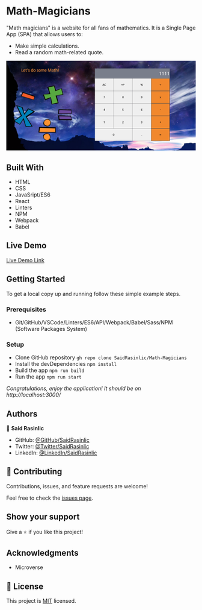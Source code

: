 # Math-Magicians
"Math magicians" is a website for all fans of mathematics. It is a Single Page App (SPA) that allows users to:

- Make simple calculations.
- Read a random math-related quote.

![Project Image](./src/assets/images/Math-Magicians.png)


## Built With

- HTML
- CSS
- JavaSript/ES6
- React
- Linters
- NPM
- Webpack
- Babel


## Live Demo

[Live Demo Link](https://saidrasynl-math-magicians.netlify.app/)

## Getting Started

To get a local copy up and running follow these simple example steps.

### Prerequisites

- Git/GitHub/VSCode/Linters/ES6/API/Webpack/Babel/Sass/NPM (Software Packages System)

### Setup

- Clone GitHub repository `gh repo clone SaidRasinlic/Math-Magicians`
- Install the devDependencies `npm install`
- Build the app `npm run build`
- Run the app `npm run start`

*Congratulations, enjoy the application! It should be on http://localhost:3000/*
## Authors

👤 **Said Rasinlic**

- GitHub: [@GitHub/SaidRasinlic](https://github.com/SaidRasinlic)
- Twitter: [@Twitter/SaidRasinlic](https://twitter.com/SaidRasinlic)
- LinkedIn: [@LinkedIn/SaidRasinlic](https://www.linkedin.com/in/SaidRasinlic)


## 🤝 Contributing

Contributions, issues, and feature requests are welcome!

Feel free to check the [issues page](../../issues/).

## Show your support

Give a ⭐️ if you like this project!

## Acknowledgments

- Microverse 

## 📝 License

This project is [MIT](LICENSE) licensed.
